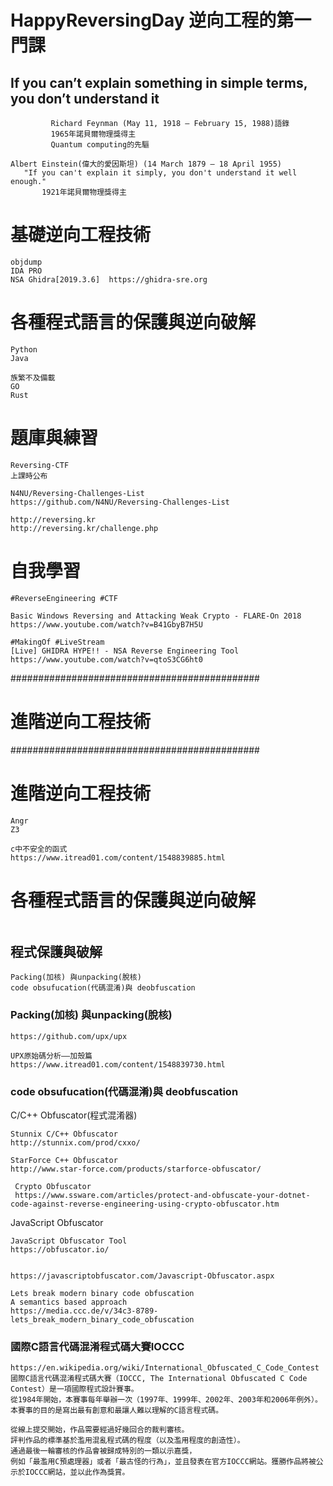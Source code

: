 # HappyReversingDay 逆向工程的第一門課

## If you can’t explain something in simple terms, you don’t understand it
```
         Richard Feynman (May 11, 1918 – February 15, 1988)語錄
         1965年諾貝爾物理獎得主
         Quantum computing的先驅
```

```
Albert Einstein(偉大的愛因斯坦) (14 March 1879 – 18 April 1955)
   "If you can't explain it simply, you don't understand it well enough."
       1921年諾貝爾物理獎得主
```
# 基礎逆向工程技術
```
objdump
IDA PRO
NSA Ghidra[2019.3.6]  https://ghidra-sre.org
```
# 各種程式語言的保護與逆向破解
```
Python
Java

族繁不及備載
GO
Rust
```
# 題庫與練習
```
Reversing-CTF
上課時公布
```

```
N4NU/Reversing-Challenges-List
https://github.com/N4NU/Reversing-Challenges-List
```

```
http://reversing.kr
http://reversing.kr/challenge.php
```

# 自我學習
```
#ReverseEngineering #CTF

Basic Windows Reversing and Attacking Weak Crypto - FLARE-On 2018
https://www.youtube.com/watch?v=B41GbyB7H5U
```
```
#MakingOf #LiveStream
[Live] GHIDRA HYPE!! - NSA Reverse Engineering Tool
https://www.youtube.com/watch?v=qtoS3CG6ht0

```


#############################################
# 進階逆向工程技術
#############################################
# 進階逆向工程技術

```
Angr
Z3
```

```
c中不安全的函式
https://www.itread01.com/content/1548839885.html
```


# 各種程式語言的保護與逆向破解
```

```
## 程式保護與破解
```
Packing(加核) 與unpacking(脫核) 
code obsufucation(代碼混淆)與 deobfuscation

```
### Packing(加核) 與unpacking(脫核) 
```
https://github.com/upx/upx

UPX原始碼分析——加殼篇
https://www.itread01.com/content/1548839730.html
```
### code obsufucation(代碼混淆)與 deobfuscation


C/C++ Obfuscator(程式混淆器)
```
Stunnix C/C++ Obfuscator
http://stunnix.com/prod/cxxo/  
```
```
StarForce C++ Obfuscator
http://www.star-force.com/products/starforce-obfuscator/
```
```
 Crypto Obfuscator
 https://www.ssware.com/articles/protect-and-obfuscate-your-dotnet-code-against-reverse-engineering-using-crypto-obfuscator.htm
```
JavaScript Obfuscator
```
JavaScript Obfuscator Tool
https://obfuscator.io/
```
```

https://javascriptobfuscator.com/Javascript-Obfuscator.aspx
```
```
Lets break modern binary code obfuscation
A semantics based approach
https://media.ccc.de/v/34c3-8789-lets_break_modern_binary_code_obfuscation
```
### 國際C語言代碼混淆程式碼大賽IOCCC
```
https://en.wikipedia.org/wiki/International_Obfuscated_C_Code_Contest
國際C語言代碼混淆程式碼大賽（IOCCC, The International Obfuscated C Code Contest）是一項國際程式設計賽事。
從1984年開始，本賽事每年舉辦一次（1997年、1999年、2002年、2003年和2006年例外）。
本賽事的目的是寫出最有創意和最讓人難以理解的C語言程式碼。

從線上提交開始，作品需要經過好幾回合的裁判審核。
評判作品的標準基於濫用混亂程式碼的程度（以及濫用程度的創造性）。
通過最後一輪審核的作品會被歸成特別的一類以示嘉獎，
例如「最濫用C預處理器」或者「最古怪的行為」，並且發表在官方IOCCC網站。獲勝作品將被公示於IOCCC網站，並以此作為獎賞。
```

